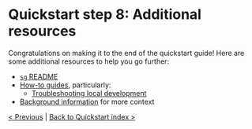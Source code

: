 # Quickstart step 8: Additional resources

Congratulations on making it to the end of the quickstart guide!
Here are some additional resources to help you go further:

- [`sg` README](https://github.com/sourcegraph/sourcegraph/blob/main/dev/sg/README.md)
- [How-to guides](../how-to/index.md), particularly:
  - [Troubleshooting local development](../how-to/troubleshooting_local_development.md)
- [Background information](../background-information/index.md) for more context

[< Previous](quickstart_7_start_server.md) | [Back to Quickstart index >](./index.md)
